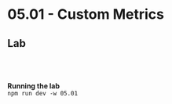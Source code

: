 <!-- .slide: class="exercice" -->

<h1 id="stability" style="margin-bottom: 30px;">05.01 - Custom Metrics</h1>

## Lab

<br/> <br/>

**Running the lab**<br/>
`npm run dev -w 05.01`
